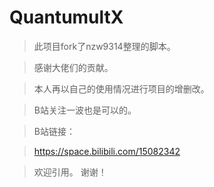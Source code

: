 # QuantumultX

>此项目fork了nzw9314整理的脚本。

>感谢大佬们的贡献。

>本人再以自己的使用情况进行项目的增删改。

>B站关注一波也是可以的。

>B站链接：

>https://space.bilibili.com/15082342

>欢迎引用。
谢谢！

